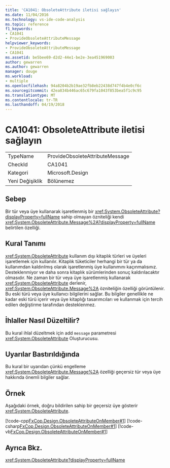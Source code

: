 ```yaml
---
title: 'CA1041: ObsoleteAttribute iletisi sağlayın'
ms.date: 11/04/2016
ms.technology: vs-ide-code-analysis
ms.topic: reference
f1_keywords:
- CA1041
- ProvideObsoleteAttributeMessage
helpviewer_keywords:
- ProvideObsoleteAttributeMessage
- CA1041
ms.assetid: be5bee69-d2d2-44e1-be2e-3ea451969003
author: gewarren
ms.author: gewarren
manager: douge
ms.workload:
- multiple
ms.openlocfilehash: 94a8204b2b19ae32fb8eb22438d747f4b4e0cf6c
ms.sourcegitcommit: 42ea834b446ac65c679fa1043f853bea5f1c9c95
ms.translationtype: MT
ms.contentlocale: tr-TR
ms.lasthandoff: 04/19/2018
---
```

# <a name="ca1041-provide-obsoleteattribute-message"></a>CA1041: ObsoleteAttribute iletisi sağlayın
|||
|-|-|
|TypeName|ProvideObsoleteAttributeMessage|
|CheckId|CA1041|
|Kategori|Microsoft.Design|
|Yeni Değişiklik|Bölünemez|

## <a name="cause"></a>Sebep
 Bir tür veya üye kullanarak işaretlenmiş bir <xref:System.ObsoleteAttribute?displayProperty=fullName> sahip olmayan özniteliği kendi <xref:System.ObsoleteAttribute.Message%2A?displayProperty=fullName> belirtilen özelliği.

## <a name="rule-description"></a>Kural Tanımı
 <xref:System.ObsoleteAttribute> kullanım dışı kitaplık türleri ve üyeleri işaretlemek için kullanılır. Kitaplık tüketiciler herhangi bir tür ya da kullanımdan kaldırılmış olarak işaretlenmiş üye kullanımını kaçınmalısınız. Desteklenmiyor ve daha sonra kitaplık sürümlerinden sonuç kaldırılacaktır olmasıdır. Ne zaman bir tür veya üye işaretlenmiş kullanarak <xref:System.ObsoleteAttribute> derlenir, <xref:System.ObsoleteAttribute.Message%2A> özniteliğin özelliği görüntülenir. Bu eski türü veya üye kullanıcı bilgilerini sağlar. Bu bilgiler genellikle ne kadar eski türü içerir veya üye kitaplığı tasarımcıları ve kullanmak için tercih edilen değiştirme tarafından desteklenmez.

## <a name="how-to-fix-violations"></a>İhlaller Nasıl Düzeltilir?
 Bu kural ihlal düzeltmek için add `message` parametresi <xref:System.ObsoleteAttribute> Oluşturucusu.

## <a name="when-to-suppress-warnings"></a>Uyarılar Bastırıldığında
 Bu kural bir uyarıdan çünkü engelleme <xref:System.ObsoleteAttribute.Message%2A> özelliği geçersiz tür veya üye hakkında önemli bilgiler sağlar.

## <a name="example"></a>Örnek
 Aşağıdaki örnek, doğru bildirilen sahip bir geçersiz üye gösterir <xref:System.ObsoleteAttribute>.

 [!code-cpp[FxCop.Design.ObsoleteAttributeOnMember#1](../code-quality/codesnippet/CPP/ca1041-provide-obsoleteattribute-message_1.cpp)]
 [!code-csharp[FxCop.Design.ObsoleteAttributeOnMember#1](../code-quality/codesnippet/CSharp/ca1041-provide-obsoleteattribute-message_1.cs)]
 [!code-vb[FxCop.Design.ObsoleteAttributeOnMember#1](../code-quality/codesnippet/VisualBasic/ca1041-provide-obsoleteattribute-message_1.vb)]

## <a name="see-also"></a>Ayrıca Bkz.
 <xref:System.ObsoleteAttribute?displayProperty=fullName>